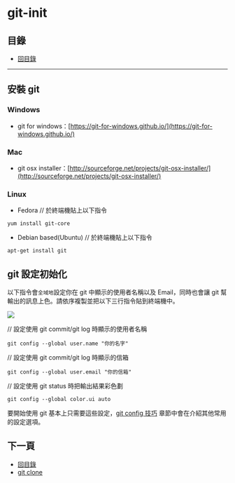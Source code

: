 # git-init

## 目錄
- [回目錄](../SUMMARY.md)

***

## 安裝 git

### Windows
- git for windows：[https://git-for-windows.github.io/](https://git-for-windows.github.io/)

### Mac
- git osx installer：[http://sourceforge.net/projects/git-osx-installer/](http://sourceforge.net/projects/git-osx-installer/)

### Linux
- Fedora
// 於終端機貼上以下指令
```
yum install git-core
````

- Debian based(Ubuntu)
// 於終端機貼上以下指令
```
apt-get install git
```

## git 設定初始化

以下指令會`全域地`設定你在 git 中顯示的使用者名稱以及 Email，同時也會讓 git 幫輸出的訊息上色。請依序複製並把以下三行指令貼到終端機中。

![](../img/git-init-1.png)

// 設定使用 git commit/git log 時顯示的使用者名稱
```
git config --global user.name "你的名字"
```

// 設定使用 git commit/git log 時顯示的信箱
```
git config --global user.email "你的信箱"
```

// 設定使用 git status 時把輸出結果彩色劃
```
git config --global color.ui auto
```

要開始使用 git 基本上只需要這些設定，[git config 技巧](../git-conifg/index.md) 章節中會在介紹其他常用的設定選項。

## 下一頁
- [回目錄](../SUMMARY.md)
- [git clone](../git-clone/index.md)